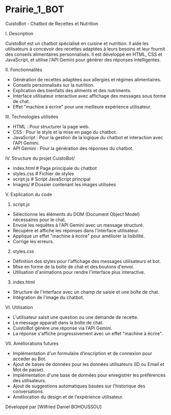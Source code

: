 # Prairie_1_BOT
CuistoBot - Chatbot de Recettes et Nutrition

I. Description

CuistoBot est un chatbot spécialisé en cuisine et nutrition. Il aide les utilisateurs à concevoir des recettes adaptées à leurs besoins et leur fournit des conseils alimentaires personnalisés. Il est développé en HTML, CSS et JavaScript, et utilise l'API Gemini pour générer des réponses intelligentes.

II. Fonctionnalités
- Génération de recettes adaptées aux allergies et régimes alimentaires.
- Conseils personnalisés sur la nutrition.
- Explication des bienfaits des aliments et des nutriments.
- Interface utilisateur interactive avec affichage des messages sous forme de chat.
- Effet "machine à écrire" pour une meilleure expérience utilisateur.

III. Technologies utilisées
- HTML : Pour structurer la page web.
- CSS : Pour le style et la mise en page du chatbot.
- JavaScript : Pour la gestion de la logique du chatbot et interaction avec l'API Gemini.
- API Gemini : Pour la génération des réponses du chatbot.

IV. Structure du projet
CuistoBot/
- index.html       # Page principale du chatbot
- styles.css       # Fichier de styles
- script.js        # Script JavaScript principal
- Images/          # Dossier contenant les images utilisées

V. Explication du code

1) script.js
- Sélectionne les éléments du DOM (Document Object Model) nécessaires pour le chat.
- Envoie les requêtes à l'API Gemini avec un message structuré.
- Récupère et affiche les réponses dans l'interface utilisateur.
- Applique un effet "machine à écrire" pour améliorer la lisibilité.
- Corrige les erreurs.

2) styles.css
- Définition des styles pour l'affichage des messages utilisateurs et bot.
- Mise en forme de la boîte de chat et des boutons d'envoi.
- Utilisation d'animations pour rendre l'interface plus interactive.

3) index.html
- Structure de l'interface avec un champ de saisie et une boîte de chat.
- Intégration de l'image du chatbot.

VI. Utilisation
- L'utilisateur saisit une question ou une demande de recette.
- Le message apparaît dans la boîte de chat.
- CuistoBot génère une réponse via l'API Gemini.
- La réponse s'affiche progressivement avec un effet "machine à écrire".

VII. Améliorations futures
- Implémentation d'un formulaire d'inscription et de connexion pour accéder au Bot.
- Ajout de bases de données pour les données utilisateurs (ID ou Email et Mot de passe).
- Implémentation d'une base de données pour enregistrer les préférences des utilisateurs.
- Ajout de suggestions automatiques basées sur l'historique des conversations.
- Amélioration du design et de l'expérience utilisateur.


Développé par [Wilfried Daniel BOHOUSSOU]
